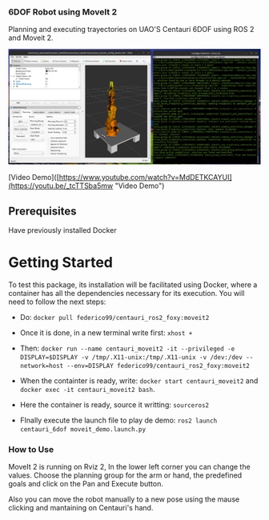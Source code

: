 ### 6DOF Robot using MoveIt 2
Planning and executing trayectories on UAO'S Centauri 6DOF using ROS 2 and Moveit 2.

![](https://github.com/FedericoDorado/6dof-Robot-with-MoveIt-2/blob/main/Captura%20desde%202024-01-16%2011-09-36.png?raw=true)

[Video Demo]([https://www.youtube.com/watch?v=MdDETKCAYUI](https://youtu.be/_tcTTSba5mw "Video Demo")

## Prerequisites
Have previously installed Docker

# Getting Started

To test this package, its installation will be facilitated using Docker, where a container has all the dependencies necessary for its execution. You will need to follow the next steps:
- Do: `docker pull federico99/centauri_ros2_foxy:moveit2`

- Once it is done, in a new terminal write first: `xhost +`

- Then:  `docker run --name centauri_moveit2 -it --privileged -e DISPLAY=$DISPLAY -v /tmp/.X11-unix:/tmp/.X11-unix -v /dev:/dev --network=host --env=DISPLAY federico99/centauri_ros2_foxy:moveit2`
- When the containter is ready, write: `docker start centauri_moveit2` and `docker exec -it centauri_moveit2 bash`.
- Here the container is ready, source it writting: `sourceros2`
- FInally execute the launch file to play de demo: `ros2 launch centauri_6dof moveit_demo.launch.py`

### How to Use

MoveIt 2 is running on Rviz 2, In the lower left corner you can  change the values. Choose the planning group for the arm or hand, the predefined goals and click on the Pan and Execute button.

Also you can move the robot manually to a new pose using the mause clicking and mantaining on Centauri's hand.
